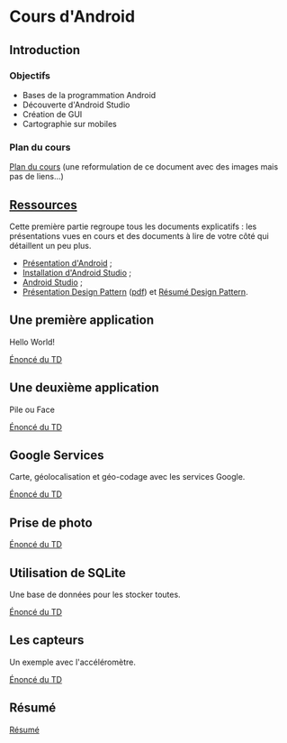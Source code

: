 # Cours d'Android


## Introduction

### Objectifs

* Bases de la programmation Android
* Découverte d'Android Studio
* Création de GUI
* Cartographie sur mobiles

### Plan du cours

[Plan du cours](plan_du_cours.pdf) (une reformulation de ce document avec des images mais pas de liens...)


## [Ressources](0_ressources)

Cette première partie regroupe tous les documents explicatifs : les présentations vues en cours et des documents à lire de votre côté qui détaillent un peu plus.

* [Présentation d'Android](0_ressources/presentation_android.pdf) ;
* [Installation d'Android Studio](0_ressources/installation_android_studio.md) ;
* [Android Studio](0_ressources/android_studio.md) ;
* [Présentation Design Pattern](0_ressources/design_patterns.pptx) ([pdf](0_ressources/design_patterns.pdf)) et [Résumé Design Pattern](0_ressources/design_patterns.md).


## Une première application

Hello World!

[Énoncé du TD](1_hello_world/README.md)


## Une deuxième application

Pile ou Face

[Énoncé du TD](2_pile_ou_face/README.md)


## Google Services

Carte, géolocalisation et géo-codage avec les services Google.

[Énoncé du TD](3_google_services/README.md)


## Prise de photo

[Énoncé du TD](4_photo/README.md)


## Utilisation de SQLite

Une base de données pour les stocker toutes.

[Énoncé du TD](5_sqlite/README.md)


## Les capteurs

Un exemple avec l'accéléromètre.

[Énoncé du TD](6_capteurs/README.md)


## Résumé

[Résumé](7_resume/README.md)

